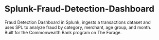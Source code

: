 # Splunk-Fraud-Detection-Dashboard
Fraud Detection Dashboard in Splunk, ingests a transactions dataset and uses SPL to analyze fraud by category, merchant, age group, and month. Built for the Commonwealth Bank program on The Forage.
